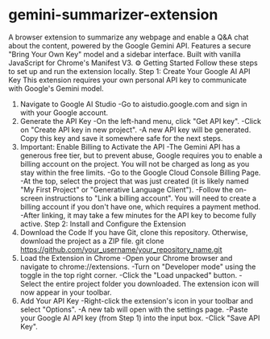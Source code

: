 # gemini-summarizer-extension
A browser extension to summarize any webpage and enable a Q&amp;A chat about the content, powered by the Google Gemini API. Features a secure "Bring Your Own Key" model and a sidebar interface. Built with vanilla JavaScript for Chrome's Manifest V3.
⚙️ Getting Started
Follow these steps to set up and run the extension locally.
Step 1: Create Your Google AI API Key
This extension requires your own personal API key to communicate with Google's Gemini model.
1. Navigate to Google AI Studio
  -Go to aistudio.google.com and sign in with your Google account.
2. Generate the API Key
  -On the left-hand menu, click "Get API key".
  -Click on "Create API key in new project".
  -A new API key will be generated. Copy this key and save it somewhere safe for the next steps.
3. Important: Enable Billing to Activate the API
  -The Gemini API has a generous free tier, but to prevent abuse, Google requires you to enable a billing account on the project. You will not be charged as long as you stay within the free limits.
  -Go to the Google Cloud Console Billing Page.
  -At the top, select the project that was just created (it is likely named "My First Project" or "Generative Language Client").
  -Follow the on-screen instructions to "Link a billing account". You will need to create a billing account if you don't have one, which requires a payment method.
  -After linking, it may take a few minutes for the API key to become fully active.
Step 2: Install and Configure the Extension
1. Download the Code
If you have Git, clone this repository. Otherwise, download the project as a ZIP file.
  git clone https://github.com/your_username/your_repository_name.git
2. Load the Extension in Chrome
  -Open your Chrome browser and navigate to chrome://extensions.
  -Turn on "Developer mode" using the toggle in the top right corner.
  -Click the "Load unpacked" button.
  -Select the entire project folder you downloaded. The extension icon will now appear in your toolbar.
3. Add Your API Key
   -Right-click the extension's icon in your toolbar and select "Options".
  -A new tab will open with the settings page.
  -Paste your Google AI API key (from Step 1) into the input box.
  -Click "Save API Key".
